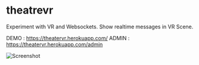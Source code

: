 # theatrevr
Experiment with VR and Websockets.
Show realtime messages in VR Scene.

DEMO : https://theatervr.herokuapp.com/
ADMIN : https://theatervr.herokuapp.com/admin

![Screenshot](https://github.com/JeromeDevillers/theatrevr/blob/master/capture.gif)

